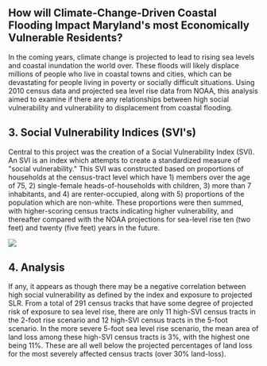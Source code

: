## How will Climate-Change-Driven Coastal Flooding Impact Maryland's most Economically Vulnerable Residents?

<p>In the coming years, climate change is projected to lead to rising sea levels and coastal inundation the world over. These floods will likely displace millions of people who live in coastal towns and cities, which can be devastating for people living in poverty or socially difficult situations. Using 2010 census data and projected sea level rise data from NOAA, this analysis aimed to examine if there are any relationships between high social vulnerability and vulnerability to displacement from coastal flooding.<p>

## 3. Social Vulnerability Indices (SVI's)

<p>Central to this project was the creation of a Social Vulnerability Index (SVI).  An SVI is an index which attempts to create a standardized measure of "social vulnerability." This SVI was constructed based on proportions of households at the census-tract level which have 1) members over the age of 75, 2) single-female heads-of-households with children, 3) more than 7 inhabitants, and 4) are renter-occupied, along with 5)  proportions of the population which are non-white.  These proportions were then summed, with higher-scoring census tracts indicating higher vulnerability, and thereafter compared with the NOAA projections for sea-level rise ten (two feet) and twenty (five feet) years in the future. <p>

<img src="images/dummy_thumbnail.jpg?raw=true"/>

## 4. Analysis
<p>If any, it appears as though there may be a negative correlation between high social vulnerability as defined by the index and exposure to projected SLR.  From a total of 291 census tracks that have some degree of projected risk of exposure to sea level rise, there are only 11 high-SVI census tracts in the 2-foot rise scenario and 12 high-SVI census tracts in the 5-foot scenario.  In the more severe 5-foot sea level rise scenario, the mean area of land loss among these high-SVI census tracts is 3%, with the highest one being 11%.  These are all well below the projected percentages of land loss for the most severely affected census tracts (over 30% land-loss).<p>


